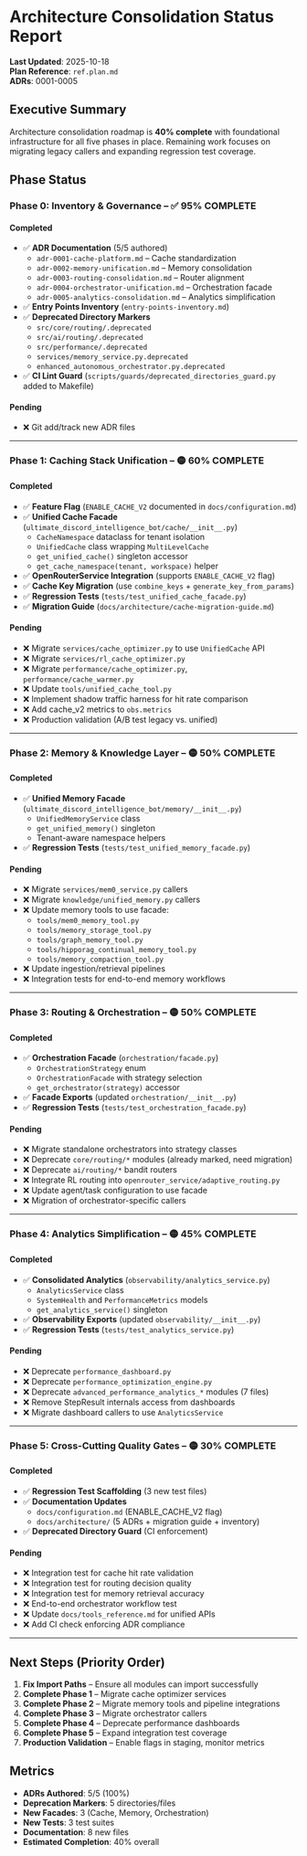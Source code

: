# Architecture Consolidation Status Report

**Last Updated**: 2025-10-18  
**Plan Reference**: `ref.plan.md`  
**ADRs**: 0001-0005

## Executive Summary

Architecture consolidation roadmap is **40% complete** with foundational infrastructure
for all five phases in place. Remaining work focuses on migrating legacy callers and
expanding regression test coverage.

## Phase Status

### Phase 0: Inventory & Governance – ✅ 95% COMPLETE

#### Completed

- ✅ **ADR Documentation** (5/5 authored)
  - `adr-0001-cache-platform.md` – Cache standardization
  - `adr-0002-memory-unification.md` – Memory consolidation
  - `adr-0003-routing-consolidation.md` – Router alignment
  - `adr-0004-orchestrator-unification.md` – Orchestration facade
  - `adr-0005-analytics-consolidation.md` – Analytics simplification
- ✅ **Entry Points Inventory** (`entry-points-inventory.md`)
- ✅ **Deprecated Directory Markers**
  - `src/core/routing/.deprecated`
  - `src/ai/routing/.deprecated`
  - `src/performance/.deprecated`
  - `services/memory_service.py.deprecated`
  - `enhanced_autonomous_orchestrator.py.deprecated`
- ✅ **CI Lint Guard** (`scripts/guards/deprecated_directories_guard.py` added to Makefile)

#### Pending

- ❌ Git add/track new ADR files

---

### Phase 1: Caching Stack Unification – 🟡 60% COMPLETE

#### Completed

- ✅ **Feature Flag** (`ENABLE_CACHE_V2` documented in `docs/configuration.md`)
- ✅ **Unified Cache Facade** (`ultimate_discord_intelligence_bot/cache/__init__.py`)
  - `CacheNamespace` dataclass for tenant isolation
  - `UnifiedCache` class wrapping `MultiLevelCache`
  - `get_unified_cache()` singleton accessor
  - `get_cache_namespace(tenant, workspace)` helper
- ✅ **OpenRouterService Integration** (supports `ENABLE_CACHE_V2` flag)
- ✅ **Cache Key Migration** (use `combine_keys` + `generate_key_from_params`)
- ✅ **Regression Tests** (`tests/test_unified_cache_facade.py`)
- ✅ **Migration Guide** (`docs/architecture/cache-migration-guide.md`)

#### Pending

- ❌ Migrate `services/cache_optimizer.py` to use `UnifiedCache` API
- ❌ Migrate `services/rl_cache_optimizer.py`
- ❌ Migrate `performance/cache_optimizer.py`, `performance/cache_warmer.py`
- ❌ Update `tools/unified_cache_tool.py`
- ❌ Implement shadow traffic harness for hit rate comparison
- ❌ Add cache_v2 metrics to `obs.metrics`
- ❌ Production validation (A/B test legacy vs. unified)

---

### Phase 2: Memory & Knowledge Layer – 🟡 50% COMPLETE

#### Completed

- ✅ **Unified Memory Facade** (`ultimate_discord_intelligence_bot/memory/__init__.py`)
  - `UnifiedMemoryService` class
  - `get_unified_memory()` singleton
  - Tenant-aware namespace helpers
- ✅ **Regression Tests** (`tests/test_unified_memory_facade.py`)

#### Pending

- ❌ Migrate `services/mem0_service.py` callers
- ❌ Migrate `knowledge/unified_memory.py` callers
- ❌ Update memory tools to use facade:
  - `tools/mem0_memory_tool.py`
  - `tools/memory_storage_tool.py`
  - `tools/graph_memory_tool.py`
  - `tools/hipporag_continual_memory_tool.py`
  - `tools/memory_compaction_tool.py`
- ❌ Update ingestion/retrieval pipelines
- ❌ Integration tests for end-to-end memory workflows

---

### Phase 3: Routing & Orchestration – 🟡 50% COMPLETE

#### Completed

- ✅ **Orchestration Facade** (`orchestration/facade.py`)
  - `OrchestrationStrategy` enum
  - `OrchestrationFacade` with strategy selection
  - `get_orchestrator(strategy)` accessor
- ✅ **Facade Exports** (updated `orchestration/__init__.py`)
- ✅ **Regression Tests** (`tests/test_orchestration_facade.py`)

#### Pending

- ❌ Migrate standalone orchestrators into strategy classes
- ❌ Deprecate `core/routing/*` modules (already marked, need migration)
- ❌ Deprecate `ai/routing/*` bandit routers
- ❌ Integrate RL routing into `openrouter_service/adaptive_routing.py`
- ❌ Update agent/task configuration to use facade
- ❌ Migration of orchestrator-specific callers

---

### Phase 4: Analytics Simplification – 🟡 45% COMPLETE

#### Completed

- ✅ **Consolidated Analytics** (`observability/analytics_service.py`)
  - `AnalyticsService` class
  - `SystemHealth` and `PerformanceMetrics` models
  - `get_analytics_service()` singleton
- ✅ **Observability Exports** (updated `observability/__init__.py`)
- ✅ **Regression Tests** (`tests/test_analytics_service.py`)

#### Pending

- ❌ Deprecate `performance_dashboard.py`
- ❌ Deprecate `performance_optimization_engine.py`
- ❌ Deprecate `advanced_performance_analytics_*` modules (7 files)
- ❌ Remove StepResult internals access from dashboards
- ❌ Migrate dashboard callers to use `AnalyticsService`

---

### Phase 5: Cross-Cutting Quality Gates – 🟡 30% COMPLETE

#### Completed

- ✅ **Regression Test Scaffolding** (3 new test files)
- ✅ **Documentation Updates**
  - `docs/configuration.md` (ENABLE_CACHE_V2 flag)
  - `docs/architecture/` (5 ADRs + migration guide + inventory)
- ✅ **Deprecated Directory Guard** (CI enforcement)

#### Pending

- ❌ Integration test for cache hit rate validation
- ❌ Integration test for routing decision quality
- ❌ Integration test for memory retrieval accuracy
- ❌ End-to-end orchestrator workflow test
- ❌ Update `docs/tools_reference.md` for unified APIs
- ❌ Add CI check enforcing ADR compliance

---

## Next Steps (Priority Order)

1. **Fix Import Paths** – Ensure all modules can import successfully
2. **Complete Phase 1** – Migrate cache optimizer services
3. **Complete Phase 2** – Migrate memory tools and pipeline integrations
4. **Complete Phase 3** – Migrate orchestrator callers
5. **Complete Phase 4** – Deprecate performance dashboards
6. **Complete Phase 5** – Expand integration test coverage
7. **Production Validation** – Enable flags in staging, monitor metrics

## Metrics

- **ADRs Authored**: 5/5 (100%)
- **Deprecation Markers**: 5 directories/files
- **New Facades**: 3 (Cache, Memory, Orchestration)
- **New Tests**: 3 test suites
- **Documentation**: 8 new files
- **Estimated Completion**: 40% overall
